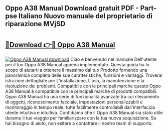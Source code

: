 ## Oppo A38 Manual Download gratuit PDF - Part-pse Italiano Nuovo manuale del proprietario di riparazione MVjSD

# <h2><a href="http://dfdklyh.blite.top/?on=Oppo+A38+Manual">🔗Download 👉🔴 Oppo A38 Manual</a></h2>

[![Oppo A38 Manual download](https://i.imgur.com/lujVjoI.png)](http://dfdklyh.blite.top/?on=Oppo+A38+Manual)
Ciao e benvenuto nel manuale Dell'utente per il tuo Oppo A38 Manual appena implementato. Questa guida ha lo scopo di aiutarti a ottenere il massimo dal tuo Prodotto fornendo una panoramica completa delle sue caratteristiche, funzioni e vantaggi. Troverai istruzioni dettagliate per L'installazione, L'uso, la manutenzione e la risoluzione dei problemi. Compatibile con le principali marche questo Oppo A38 Manual è compatibile con le principali marche di prodotti compatibili. Oppo A38 Manual ha una serie di funzionalità avanzate tra cui rilevamento di oggetti, riconoscimento facciale, impostazioni personalizzabili e monitoraggio in tempo reale, tutte facilmente controllabili dall'interfaccia utente intuitiva e intuitiva. Confidiamo che il Oppo A38 Manual sia stato utile durante il tuo viaggio per familiarizzare con la tua nuova acquisizione. Se hai bisogno di aiuto, non esitare a contattare il nostro team di supporto.
